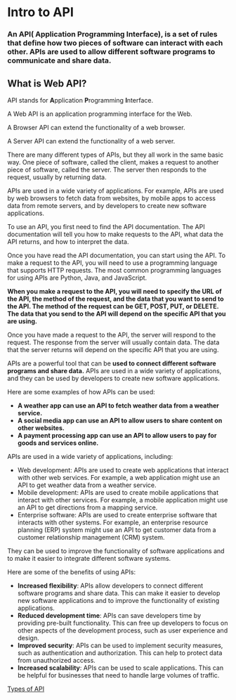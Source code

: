 # Intro to API

### An API( Application Programming Interface), is a set of rules that define how two pieces of software can interact with each other. APIs are used to allow different software programs to communicate and share data.

## What is Web API?

API stands for **A**pplication **P**rogramming **I**nterface.

A Web API is an application programming interface for the Web.

A Browser API can extend the functionality of a web browser.

A Server API can extend the functionality of a web server.

There are many different types of APIs, but they all work in the same basic way. One piece of software, called the client, makes a request to another piece of software, called the server. The server then responds to the request, usually by returning data.

APIs are used in a wide variety of applications. For example, APIs are used by web browsers to fetch data from websites, by mobile apps to access data from remote servers, and by developers to create new software applications.

To use an API, you first need to find the API documentation. The API documentation will tell you how to make requests to the API, what data the API returns, and how to interpret the data.

Once you have read the API documentation, you can start using the API. To make a request to the API, you will need to use a programming language that supports HTTP requests. The most common programming languages for using APIs are Python, Java, and JavaScript.

**When you make a request to the API, you will need to specify the URL of the API, the method of the request, and the data that you want to send to the API. The method of the request can be GET, POST, PUT, or DELETE. The data that you send to the API will depend on the specific API that you are using.**

Once you have made a request to the API, the server will respond to the request. The response from the server will usually contain data. The data that the server returns will depend on the specific API that you are using.

APIs are a powerful tool that can be **used to connect different software programs and share data.** APIs are used in a wide variety of applications, and they can be used by developers to create new software applications.

Here are some examples of how APIs can be used:

- **A weather app can use an API to fetch weather data from a weather service.**
- **A social media app can use an API to allow users to share content on other websites.**
- **A payment processing app can use an API to allow users to pay for goods and services online.**

APIs are used in a wide variety of applications, including:

- Web development: APIs are used to create web applications that interact with other web services. For example, a web application might use an API to get weather data from a weather service.
- Mobile development: APIs are used to create mobile applications that interact with other services. For example, a mobile application might use an API to get directions from a mapping service.
- Enterprise software: APIs are used to create enterprise software that interacts with other systems. For example, an enterprise resource planning (ERP) system might use an API to get customer data from a customer relationship management (CRM) system.

They can be used to improve the functionality of software applications and to make it easier to integrate different software systems.

Here are some of the benefits of using APIs:

- **Increased flexibility**: APIs allow developers to connect different software programs and share data. This can make it easier to develop new software applications and to improve the functionality of existing applications.
- **Reduced development time**: APIs can save developers time by providing pre-built functionality. This can free up developers to focus on other aspects of the development process, such as user experience and design.
- **Improved security**: APIs can be used to implement security measures, such as authentication and authorization. This can help to protect data from unauthorized access.
- **Increased scalability**: APIs can be used to scale applications. This can be helpful for businesses that need to handle large volumes of traffic.

[Types of API](https://www.notion.so/Types-of-API-8ebcb348b1c74136894b3cadb5698ab0?pvs=21)